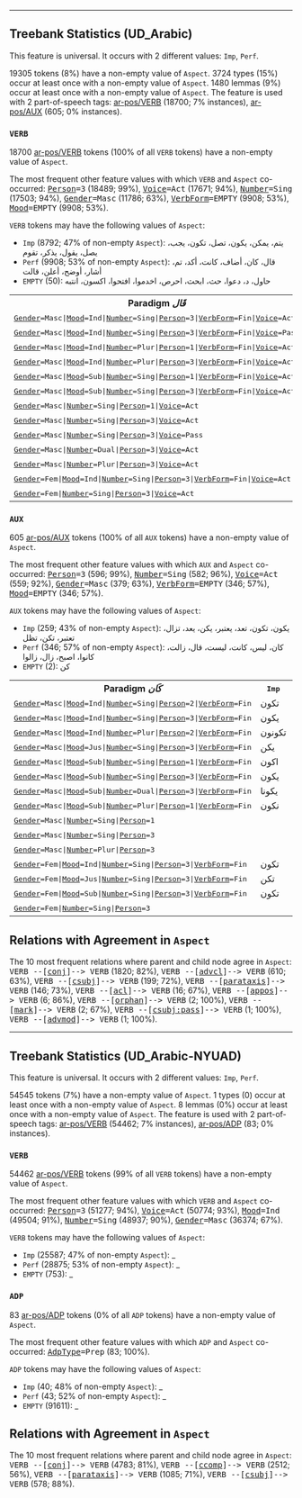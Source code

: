 

--------------------------------------------------------------------------------

## Treebank Statistics (UD_Arabic)

This feature is universal.
It occurs with 2 different values: `Imp`, `Perf`.

19305 tokens (8%) have a non-empty value of `Aspect`.
3724 types (15%) occur at least once with a non-empty value of `Aspect`.
1480 lemmas (9%) occur at least once with a non-empty value of `Aspect`.
The feature is used with 2 part-of-speech tags: [ar-pos/VERB]() (18700; 7% instances), [ar-pos/AUX]() (605; 0% instances).

### `VERB`

18700 [ar-pos/VERB]() tokens (100% of all `VERB` tokens) have a non-empty value of `Aspect`.

The most frequent other feature values with which `VERB` and `Aspect` co-occurred: <tt><a href="Person.html">Person</a>=3</tt> (18489; 99%), <tt><a href="Voice.html">Voice</a>=Act</tt> (17671; 94%), <tt><a href="Number.html">Number</a>=Sing</tt> (17503; 94%), <tt><a href="Gender.html">Gender</a>=Masc</tt> (11786; 63%), <tt><a href="VerbForm.html">VerbForm</a>=EMPTY</tt> (9908; 53%), <tt><a href="Mood.html">Mood</a>=EMPTY</tt> (9908; 53%).

`VERB` tokens may have the following values of `Aspect`:

* `Imp` (8792; 47% of non-empty `Aspect`): يتم، يمكن، يكون، تصل، تكون، يجب، يصل، يقول، يذكر، تقوم
* `Perf` (9908; 53% of non-empty `Aspect`): قال، كان، أضاف، كانت، أكد، تم، أشار، أوضح، أعلن، قالت
* `EMPTY` (50): حاول، د، دعوا، حث، ابحث، احرص، اخدموا، افتحوا، اكسون، انتبه

<table>
  <tr><th>Paradigm <i>قَال</i></th><th><tt>Imp</tt></th><th><tt>Perf</tt></th></tr>
  <tr><td><tt><a href="Gender.html">Gender</a>=Masc|<a href="Mood.html">Mood</a>=Ind|<a href="Number.html">Number</a>=Sing|<a href="Person.html">Person</a>=3|<a href="VerbForm.html">VerbForm</a>=Fin|<a href="Voice.html">Voice</a>=Act</tt></td><td>يقول</td><td></td></tr>
  <tr><td><tt><a href="Gender.html">Gender</a>=Masc|<a href="Mood.html">Mood</a>=Ind|<a href="Number.html">Number</a>=Sing|<a href="Person.html">Person</a>=3|<a href="VerbForm.html">VerbForm</a>=Fin|<a href="Voice.html">Voice</a>=Pass</tt></td><td>يقال</td><td></td></tr>
  <tr><td><tt><a href="Gender.html">Gender</a>=Masc|<a href="Mood.html">Mood</a>=Ind|<a href="Number.html">Number</a>=Plur|<a href="Person.html">Person</a>=1|<a href="VerbForm.html">VerbForm</a>=Fin|<a href="Voice.html">Voice</a>=Act</tt></td><td>نقول</td><td></td></tr>
  <tr><td><tt><a href="Gender.html">Gender</a>=Masc|<a href="Mood.html">Mood</a>=Ind|<a href="Number.html">Number</a>=Plur|<a href="Person.html">Person</a>=3|<a href="VerbForm.html">VerbForm</a>=Fin|<a href="Voice.html">Voice</a>=Act</tt></td><td>يقولون</td><td></td></tr>
  <tr><td><tt><a href="Gender.html">Gender</a>=Masc|<a href="Mood.html">Mood</a>=Sub|<a href="Number.html">Number</a>=Sing|<a href="Person.html">Person</a>=1|<a href="VerbForm.html">VerbForm</a>=Fin|<a href="Voice.html">Voice</a>=Act</tt></td><td>أقول</td><td></td></tr>
  <tr><td><tt><a href="Gender.html">Gender</a>=Masc|<a href="Mood.html">Mood</a>=Sub|<a href="Number.html">Number</a>=Sing|<a href="Person.html">Person</a>=3|<a href="VerbForm.html">VerbForm</a>=Fin|<a href="Voice.html">Voice</a>=Act</tt></td><td>يقول</td><td></td></tr>
  <tr><td><tt><a href="Gender.html">Gender</a>=Masc|<a href="Number.html">Number</a>=Sing|<a href="Person.html">Person</a>=1|<a href="Voice.html">Voice</a>=Act</tt></td><td></td><td>قلت</td></tr>
  <tr><td><tt><a href="Gender.html">Gender</a>=Masc|<a href="Number.html">Number</a>=Sing|<a href="Person.html">Person</a>=3|<a href="Voice.html">Voice</a>=Act</tt></td><td></td><td>قال</td></tr>
  <tr><td><tt><a href="Gender.html">Gender</a>=Masc|<a href="Number.html">Number</a>=Sing|<a href="Person.html">Person</a>=3|<a href="Voice.html">Voice</a>=Pass</tt></td><td></td><td>قيل</td></tr>
  <tr><td><tt><a href="Gender.html">Gender</a>=Masc|<a href="Number.html">Number</a>=Dual|<a href="Person.html">Person</a>=3|<a href="Voice.html">Voice</a>=Act</tt></td><td></td><td>قالا</td></tr>
  <tr><td><tt><a href="Gender.html">Gender</a>=Masc|<a href="Number.html">Number</a>=Plur|<a href="Person.html">Person</a>=3|<a href="Voice.html">Voice</a>=Act</tt></td><td></td><td>قالوا</td></tr>
  <tr><td><tt><a href="Gender.html">Gender</a>=Fem|<a href="Mood.html">Mood</a>=Ind|<a href="Number.html">Number</a>=Sing|<a href="Person.html">Person</a>=3|<a href="VerbForm.html">VerbForm</a>=Fin|<a href="Voice.html">Voice</a>=Act</tt></td><td>تقول</td><td></td></tr>
  <tr><td><tt><a href="Gender.html">Gender</a>=Fem|<a href="Number.html">Number</a>=Sing|<a href="Person.html">Person</a>=3|<a href="Voice.html">Voice</a>=Act</tt></td><td></td><td>قالت</td></tr>
</table>

### `AUX`

605 [ar-pos/AUX]() tokens (100% of all `AUX` tokens) have a non-empty value of `Aspect`.

The most frequent other feature values with which `AUX` and `Aspect` co-occurred: <tt><a href="Person.html">Person</a>=3</tt> (596; 99%), <tt><a href="Number.html">Number</a>=Sing</tt> (582; 96%), <tt><a href="Voice.html">Voice</a>=Act</tt> (559; 92%), <tt><a href="Gender.html">Gender</a>=Masc</tt> (379; 63%), <tt><a href="VerbForm.html">VerbForm</a>=EMPTY</tt> (346; 57%), <tt><a href="Mood.html">Mood</a>=EMPTY</tt> (346; 57%).

`AUX` tokens may have the following values of `Aspect`:

* `Imp` (259; 43% of non-empty `Aspect`): يكون، تكون، تعد، يعتبر، يكن، يعد، تزال، تعتبر، تكن، تظل
* `Perf` (346; 57% of non-empty `Aspect`): كان، ليس، كانت، ليست، قال، زالت، كانوا، اصبح، زال، زالوا
* `EMPTY` (2): كن

<table>
  <tr><th>Paradigm <i>كَان</i></th><th><tt>Imp</tt></th><th><tt>Perf</tt></th></tr>
  <tr><td><tt><a href="Gender.html">Gender</a>=Masc|<a href="Mood.html">Mood</a>=Ind|<a href="Number.html">Number</a>=Sing|<a href="Person.html">Person</a>=2|<a href="VerbForm.html">VerbForm</a>=Fin</tt></td><td>تكون</td><td></td></tr>
  <tr><td><tt><a href="Gender.html">Gender</a>=Masc|<a href="Mood.html">Mood</a>=Ind|<a href="Number.html">Number</a>=Sing|<a href="Person.html">Person</a>=3|<a href="VerbForm.html">VerbForm</a>=Fin</tt></td><td>يكون</td><td></td></tr>
  <tr><td><tt><a href="Gender.html">Gender</a>=Masc|<a href="Mood.html">Mood</a>=Ind|<a href="Number.html">Number</a>=Plur|<a href="Person.html">Person</a>=2|<a href="VerbForm.html">VerbForm</a>=Fin</tt></td><td>تكونون</td><td></td></tr>
  <tr><td><tt><a href="Gender.html">Gender</a>=Masc|<a href="Mood.html">Mood</a>=Jus|<a href="Number.html">Number</a>=Sing|<a href="Person.html">Person</a>=3|<a href="VerbForm.html">VerbForm</a>=Fin</tt></td><td>يكن</td><td></td></tr>
  <tr><td><tt><a href="Gender.html">Gender</a>=Masc|<a href="Mood.html">Mood</a>=Sub|<a href="Number.html">Number</a>=Sing|<a href="Person.html">Person</a>=1|<a href="VerbForm.html">VerbForm</a>=Fin</tt></td><td>اكون</td><td></td></tr>
  <tr><td><tt><a href="Gender.html">Gender</a>=Masc|<a href="Mood.html">Mood</a>=Sub|<a href="Number.html">Number</a>=Sing|<a href="Person.html">Person</a>=3|<a href="VerbForm.html">VerbForm</a>=Fin</tt></td><td>يكون</td><td></td></tr>
  <tr><td><tt><a href="Gender.html">Gender</a>=Masc|<a href="Mood.html">Mood</a>=Sub|<a href="Number.html">Number</a>=Dual|<a href="Person.html">Person</a>=3|<a href="VerbForm.html">VerbForm</a>=Fin</tt></td><td>يكونا</td><td></td></tr>
  <tr><td><tt><a href="Gender.html">Gender</a>=Masc|<a href="Mood.html">Mood</a>=Sub|<a href="Number.html">Number</a>=Plur|<a href="Person.html">Person</a>=1|<a href="VerbForm.html">VerbForm</a>=Fin</tt></td><td>نكون</td><td></td></tr>
  <tr><td><tt><a href="Gender.html">Gender</a>=Masc|<a href="Number.html">Number</a>=Sing|<a href="Person.html">Person</a>=1</tt></td><td></td><td>كنت</td></tr>
  <tr><td><tt><a href="Gender.html">Gender</a>=Masc|<a href="Number.html">Number</a>=Sing|<a href="Person.html">Person</a>=3</tt></td><td></td><td>كان</td></tr>
  <tr><td><tt><a href="Gender.html">Gender</a>=Masc|<a href="Number.html">Number</a>=Plur|<a href="Person.html">Person</a>=3</tt></td><td></td><td>كانوا</td></tr>
  <tr><td><tt><a href="Gender.html">Gender</a>=Fem|<a href="Mood.html">Mood</a>=Ind|<a href="Number.html">Number</a>=Sing|<a href="Person.html">Person</a>=3|<a href="VerbForm.html">VerbForm</a>=Fin</tt></td><td>تكون</td><td></td></tr>
  <tr><td><tt><a href="Gender.html">Gender</a>=Fem|<a href="Mood.html">Mood</a>=Jus|<a href="Number.html">Number</a>=Sing|<a href="Person.html">Person</a>=3|<a href="VerbForm.html">VerbForm</a>=Fin</tt></td><td>تكن</td><td></td></tr>
  <tr><td><tt><a href="Gender.html">Gender</a>=Fem|<a href="Mood.html">Mood</a>=Sub|<a href="Number.html">Number</a>=Sing|<a href="Person.html">Person</a>=3|<a href="VerbForm.html">VerbForm</a>=Fin</tt></td><td>تكون</td><td></td></tr>
  <tr><td><tt><a href="Gender.html">Gender</a>=Fem|<a href="Number.html">Number</a>=Sing|<a href="Person.html">Person</a>=3</tt></td><td></td><td>كانت</td></tr>
</table>

## Relations with Agreement in `Aspect`

The 10 most frequent relations where parent and child node agree in `Aspect`:
<tt>VERB --[<a href="../dep/conj.html">conj</a>]--> VERB</tt> (1820; 82%),
<tt>VERB --[<a href="../dep/advcl.html">advcl</a>]--> VERB</tt> (610; 63%),
<tt>VERB --[<a href="../dep/csubj.html">csubj</a>]--> VERB</tt> (199; 72%),
<tt>VERB --[<a href="../dep/parataxis.html">parataxis</a>]--> VERB</tt> (146; 73%),
<tt>VERB --[<a href="../dep/acl.html">acl</a>]--> VERB</tt> (16; 67%),
<tt>VERB --[<a href="../dep/appos.html">appos</a>]--> VERB</tt> (6; 86%),
<tt>VERB --[<a href="../dep/orphan.html">orphan</a>]--> VERB</tt> (2; 100%),
<tt>VERB --[<a href="../dep/mark.html">mark</a>]--> VERB</tt> (2; 67%),
<tt>VERB --[<a href="../dep/csubj:pass.html">csubj:pass</a>]--> VERB</tt> (1; 100%),
<tt>VERB --[<a href="../dep/advmod.html">advmod</a>]--> VERB</tt> (1; 100%).



--------------------------------------------------------------------------------

## Treebank Statistics (UD_Arabic-NYUAD)

This feature is universal.
It occurs with 2 different values: `Imp`, `Perf`.

54545 tokens (7%) have a non-empty value of `Aspect`.
1 types (0) occur at least once with a non-empty value of `Aspect`.
8 lemmas (0%) occur at least once with a non-empty value of `Aspect`.
The feature is used with 2 part-of-speech tags: [ar-pos/VERB]() (54462; 7% instances), [ar-pos/ADP]() (83; 0% instances).

### `VERB`

54462 [ar-pos/VERB]() tokens (99% of all `VERB` tokens) have a non-empty value of `Aspect`.

The most frequent other feature values with which `VERB` and `Aspect` co-occurred: <tt><a href="Person.html">Person</a>=3</tt> (51277; 94%), <tt><a href="Voice.html">Voice</a>=Act</tt> (50774; 93%), <tt><a href="Mood.html">Mood</a>=Ind</tt> (49504; 91%), <tt><a href="Number.html">Number</a>=Sing</tt> (48937; 90%), <tt><a href="Gender.html">Gender</a>=Masc</tt> (36374; 67%).

`VERB` tokens may have the following values of `Aspect`:

* `Imp` (25587; 47% of non-empty `Aspect`): _
* `Perf` (28875; 53% of non-empty `Aspect`): _
* `EMPTY` (753): _

### `ADP`

83 [ar-pos/ADP]() tokens (0% of all `ADP` tokens) have a non-empty value of `Aspect`.

The most frequent other feature values with which `ADP` and `Aspect` co-occurred: <tt><a href="AdpType.html">AdpType</a>=Prep</tt> (83; 100%).

`ADP` tokens may have the following values of `Aspect`:

* `Imp` (40; 48% of non-empty `Aspect`): _
* `Perf` (43; 52% of non-empty `Aspect`): _
* `EMPTY` (91611): _

## Relations with Agreement in `Aspect`

The 10 most frequent relations where parent and child node agree in `Aspect`:
<tt>VERB --[<a href="../dep/conj.html">conj</a>]--> VERB</tt> (4783; 81%),
<tt>VERB --[<a href="../dep/ccomp.html">ccomp</a>]--> VERB</tt> (2512; 56%),
<tt>VERB --[<a href="../dep/parataxis.html">parataxis</a>]--> VERB</tt> (1085; 71%),
<tt>VERB --[<a href="../dep/csubj.html">csubj</a>]--> VERB</tt> (578; 88%).

